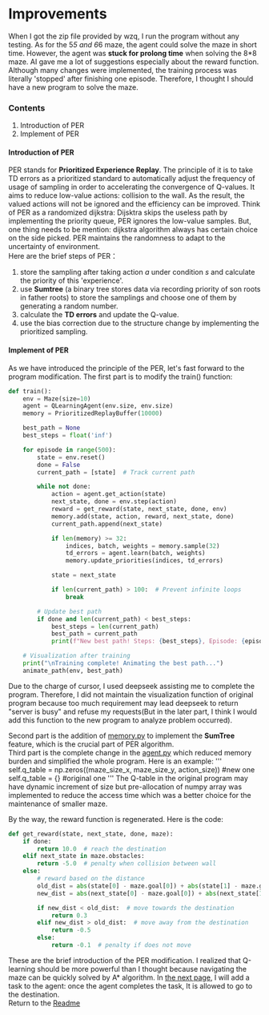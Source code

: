 # Improvements

When I got the zip file provided by wzq, I run the program without any testing. 
As for the 5*5 and 6*6 maze, the agent could solve the maze in short time. However, the agent was **stuck for prolong time** when solving the 8*8 maze.
AI gave me a lot of suggestions especially about the reward function. Although many changes were implemented, the training process was literally 'stopped' after finishing one episode.
Therefore, I thought I should have a new program to solve the maze.
### Contents
1. Introduction of PER
2. Implement of PER

#### Introduction of PER
PER stands for **Prioritized Experience Replay**. 
The principle of it is to take TD errors as a prioritized standard to automatically adjust the frequency of usage of sampling in order to accelerating the convergence of Q-values.
It aims to reduce low-value actions: collision to the wall. As the result, the valued actions will not be ignored and the efficiency can be improved.
Think of PER as a randomized dijkstra: Dijsktra skips the useless path by implementing the priority queue, PER ignores the low-value samples. But, one thing needs to be mention: dijkstra algorithm always has certain choice on the side picked. PER maintains the randomness to adapt to the uncertainty of environment.\
Here are the brief steps of PER：
1. store the sampling after taking action *a* under condition *s* and calculate the priority of this 'experience'.
2. use **Sumtree** (a binary tree stores data via recording priority of son roots in father roots) to store the samplings and choose one of them by generating a random number.
3. calculate the **TD errors** and update the Q-value.
4. use the bias correction due to the structure change by implementing the prioritized sampling.

#### Implement of PER
As we have introduced the principle of the PER, let's fast forward to the program modification.
The first part is to modify the train() function:
```python
def train():
    env = Maze(size=10)
    agent = QLearningAgent(env.size, env.size)
    memory = PrioritizedReplayBuffer(10000)

    best_path = None
    best_steps = float('inf')

    for episode in range(500):
        state = env.reset()
        done = False
        current_path = [state]  # Track current path

        while not done:
            action = agent.get_action(state)
            next_state, done = env.step(action)
            reward = get_reward(state, next_state, done, env)
            memory.add(state, action, reward, next_state, done)
            current_path.append(next_state)

            if len(memory) >= 32:
                indices, batch, weights = memory.sample(32)
                td_errors = agent.learn(batch, weights)
                memory.update_priorities(indices, td_errors)

            state = next_state

            if len(current_path) > 100:  # Prevent infinite loops
                break

        # Update best path
        if done and len(current_path) < best_steps:
            best_steps = len(current_path)
            best_path = current_path
            print(f"New best path! Steps: {best_steps}, Episode: {episode}")

    # Visualization after training
    print("\nTraining complete! Animating the best path...")
    animate_path(env, best_path)
```

Due to the charge of cursor, I used deepseek assisting me to complete the program. Therefore, I did not maintain the visualization function of original program because too much requirement may lead deepseek to return "server is busy" and refuse my requests(But in the later part, I think I would add this function to the new program to analyze problem occurred).

Second part is the addition of [memory.py](/Programs/Q-learning+PER/memory.py) to implement the **SumTree** feature, which is the crucial part of PER algorithm.\
Third part is the complete change in the [agent.py](/Programs/Q-learning+PER/agent.py) which reduced memory burden and simplified the whole program.
Here is an example:
'''
self.q_table = np.zeros((maze_size_x, maze_size_y, action_size)) #new one
self.q_table = {}  													#original one
'''
The Q-table in the original program may have dynamic increment of size but pre-allocation of numpy array was implemented to reduce the access time which was a better choice for the maintenance of smaller maze.

By the way, the reward function is regenerated. Here is the code:
```python
def get_reward(state, next_state, done, maze):
    if done:
        return 10.0  # reach the destination
    elif next_state in maze.obstacles:
        return -5.0  # penalty when collision between wall
    else:
        # reward based on the distance
        old_dist = abs(state[0] - maze.goal[0]) + abs(state[1] - maze.goal[1])
        new_dist = abs(next_state[0] - maze.goal[0]) + abs(next_state[1] - maze.goal[1])

        if new_dist < old_dist:  # move towards the destination
            return 0.3
        elif new_dist > old_dist:  # move away from the destination
            return -0.5
        else:
            return -0.1  # penalty if does not move
```

These are the brief introduction of the PER modification. I realized that Q-learning should be more powerful than I thought because navigating the maze can be quickly solved by 
A* algorithm. In [the next page](/Improved_algorithm/PER+Q-learning.md), I will add a task to the agent: once the agent completes the task, It is allowed to go to the destination.\
Return to the [Readme](/README.md) 
